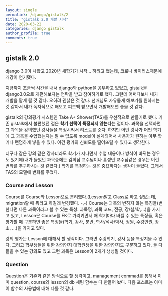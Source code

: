 ```yaml
---
layout: single
permalink: /django/gistalk/2
title: "gistalk 2.0 개발 시작"
date: 2020-03-22
categories: django gistalk
author_profile: true
comments: true
---
```


## gistalk 2.0

django 3.0이 나왔고 2020년 새학기가 시작... 하려고 했는데, 코로나 바이러스때문에 개강이 연기됐다.

지금까지 조금씩 시간을 내서 django와 python을 공부하고 있었고, gistalk을 django3.0으로 개편해보자는 연락을 받고 참여하기로 했다. 그런데 어쩌다보니 내가 개발을 맡게 될 것 같다.
오히려 괜찮은 것 같다. 선배님도 자유롭게 해보기를 원하시는 것 같아서 내가 독자적으로 해보고 피드백 받으면서 개발해보면 좋을 것 같다.

gistalk의 강의평가 시스템인 Take A+ Shower(TAS)를 우선적으로 만들기로 했다. 기존 gistalk에서 불편했던 점은 **학기 선택이 특정되지 않는다**는 점이다. 과목을 선택하면 그 과목을 강의했던 강사들을 특정시켜서 리스트를 준다. 하지만 어떤 강사가 어떤 학기에 그 과목을 수업했는지는 알 수 없도록 model이 설계되어서 사용자가 원하는 아무 학기나 랜덤하게 넣을 수 있다. 이건 평가의 신뢰도를 떨어뜨릴 수 있다고 생각한다.

더구나 같은 강의 같은 강사더라도 학기가 지나면서 수업 내용이나 방식이 바뀌는 경우도 있기에(내가 들었던 과목중에는 김희삼 교수님이나 홍성민 교수님같은 경우는 이런 변화를 추구하시는 것 같았다.) 학기를 특정하는 것은 중요하다는 생각이 들었다. 그래서 TAS의 모델에 변화를 주었다.

### Course and Lesson

Course를 Course와 Lesson으로 분리했다.(Lesson말고 Class로 하고 싶었는데, migration할 때 뭐라고 하길래 변경했다. -,-) Course는 과목의 변하지 않는 특징들(변한다면 다른 과목이라고 볼 수 있는 특성: 과목명, 과목 코드, 전공, 강/실/학,...)을 가지고 있고, Lesson은 Course를 FK로 가리키면서 매 학기마다 바뀔 수 있는 특징들, 혹은 평가할 때 구분하면 좋은 특징들(학기, 강사, 분반, 학사/석사/박사, 정원, 수강인원, 장소, ...)을 가지고 있다.

강의 평가는 Lesson에 대해서 할 생각이다. 그러면 수강학기, 강사 등을 특정지을 수 있다. 그리고 학부생들을 위한 강의인지 대학원생을 위한 강의인지도 구분하고 있다. 둘 다 들을 수 있는 강의도 있고 그런 과목은 Lesson이 2개가 생성될 것이다.

### Question

Question은 기존과 같은 방식으로 할 생각이고, management commad를 통해서 이미 question, course와 lesson의 db 세팅 함수는 다 만들어 놨다. 다음 포스트는 아마 이 함수의 사용법에 대해 다룰 것 같다.
